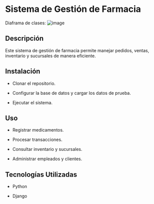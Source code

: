 # Sistema de Gestión de Farmacia
Diaframa de clases: ![image](https://github.com/user-attachments/assets/7470001d-4b9f-4f03-b711-bd96a89e9c56)

## Descripción

Este sistema de gestión de farmacia permite manejar pedidos, ventas, inventario y sucursales de manera eficiente.

## Instalación

- Clonar el repositorio.

- Configurar la base de datos y cargar los datos de prueba.

- Ejecutar el sistema.

## Uso

- Registrar medicamentos.

- Procesar transacciones.

- Consultar inventario y sucursales.

- Administrar empleados y clientes.

## Tecnologías Utilizadas

- Python

- Django
